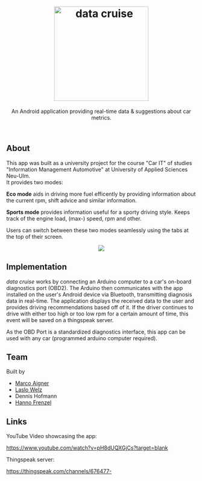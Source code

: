 <h1 align="center"><img src="https://i.imgur.com/h4Gwpah.png" width="250" alt="data cruise"></h1>
<p align="center">An Android application providing real-time data & suggestions about car metrics.</p>
<br>

## About
This app was built as a university project for the course "Car IT" of studies "Information Management Automotive" at University of Applied Sciences Neu-Ulm.  
It provides two modes:  

**Eco mode** aids in driving more fuel efficently by providing information about the current rpm, shift advice and similar information.

**Sports mode** provides information useful for a sporty driving style. Keeps track of the engine load, (max-) speed, rpm and other.

Users can switch between these two modes seamlessly using the tabs at the top of their screen.
<p align="center"><img src="https://i.imgur.com/WMihwCF.jpg"></p>

## Implementation
*data cruise* works by connecting an Arduino computer to a car's on-board diagnostics port (OBD2).
The Arduino then communicates with the app installed on the user's Android device via Bluetooth, transmitting diagnosis data in real-time. The application displays the received data to the user and provides driving recommendations based off of it.
If the driver continues to drive with either too high or too low rpm for a certain amount of time, this event will be saved on a thingspeak server.

As the OBD Port is a standardized diagnostics interface, this app can be used with any car (programmed arduino computer required).

## Team
Built by

  - [Marco Aigner](https://github.com/DerMarco/)
  - [Laslo Welz](https://github.com/LasHarry/)
  - Dennis Hofmann
  - [Hanno Frenzel](https://github.com/HannoF/)
  
  ## Links
  YouTube Video showcasing the app:
  
  https://www.youtube.com/watch?v=pH8dUQXGjCs?target=blank
  
  Thingspeak server: 
  
  https://thingspeak.com/channels/676477-
